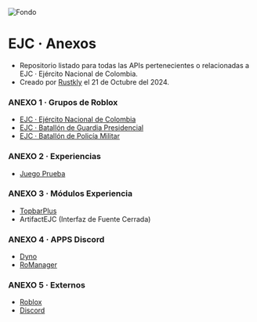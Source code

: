 ![Fondo](https://i.imgur.com/XcPSKuv.png)

# EJC · Anexos
- Repositorio listado para todas las APIs pertenecientes o relacionadas a EJC · Ejército Nacional de Colombia.
- Creado por [Rustkly](https://www.roblox.com/es/users/3786112410/profile) el 21 de Octubre del 2024.

### ANEXO 1 · Grupos de Roblox
- [EJC · Ejército Nacional de Colombia](https://www.roblox.com/es/groups/34984441/EJC-Ej-rcito-Nacional-de-Colombia#!/about)
- [EJC · Batallón de Guardia Presidencial](https://www.roblox.com/es/groups/35109231/EJC-Batall-n-de-Guardia-Presidencial)
- [EJC · Batallón de Policía Militar](https://www.roblox.com/es/groups/35109220/EJC-Batall-n-de-Polic-a-Militar)

### ANEXO 2 · Experiencias
- [Juego Prueba](https://roblox.com/es/games/135497282957350/Juego-Prueba)

### ANEXO 3 · Módulos Experiencia
- [TopbarPlus](https://1foreverhd.github.io/TopbarPlus/)
- ArtifactEJC (Interfaz de Fuente Cerrada)

### ANEXO 4 · APPS Discord
- [Dyno](https://dyno.gg)
- [RoManager](https://romanager.bot)

### ANEXO 5 · Externos
- [Roblox](https://roblox.com)
- [Discord](https://discord.com)
